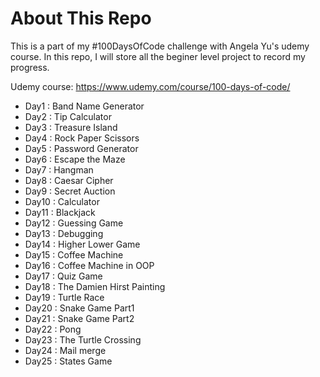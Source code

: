 # About This Repo

This is a part of my #100DaysOfCode challenge with Angela Yu's udemy course.
In this repo, I will store all the beginer level project to record my progress.

Udemy course: https://www.udemy.com/course/100-days-of-code/

- Day1 : Band Name Generator
- Day2 : Tip Calculator
- Day3 : Treasure Island
- Day4 : Rock Paper Scissors
- Day5 : Password Generator
- Day6 : Escape the Maze
- Day7 : Hangman
- Day8 : Caesar Cipher
- Day9 : Secret Auction
- Day10 : Calculator
- Day11 : Blackjack
- Day12 : Guessing Game
- Day13 : Debugging
- Day14 : Higher Lower Game
- Day15 : Coffee Machine
- Day16 : Coffee Machine in OOP
- Day17 : Quiz Game
- Day18 : The Damien Hirst Painting
- Day19 : Turtle Race
- Day20 : Snake Game Part1
- Day21 : Snake Game Part2
- Day22 : Pong
- Day23 : The Turtle Crossing
- Day24 : Mail merge
- Day25 : States Game


